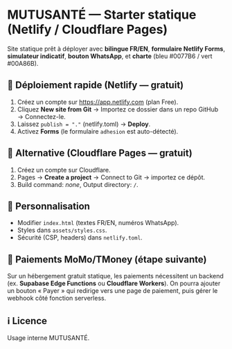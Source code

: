 # MUTUSANTÉ — Starter statique (Netlify / Cloudflare Pages)

Site statique prêt à déployer avec **bilingue FR/EN**, **formulaire Netlify Forms**, **simulateur indicatif**, **bouton WhatsApp**, et **charte** (bleu #0077B6 / vert #00A86B).

## 🚀 Déploiement rapide (Netlify — gratuit)
1. Créez un compte sur https://app.netlify.com (plan Free).
2. Cliquez **New site from Git** → Importez ce dossier dans un repo GitHub → Connectez-le.
3. Laissez `publish = "."` (netlify.toml) → **Deploy**.  
4. Activez **Forms** (le formulaire `adhesion` est auto-détecté).

## 🚀 Alternative (Cloudflare Pages — gratuit)
1. Créez un compte sur Cloudflare.
2. Pages → **Create a project** → Connect to Git → importez ce dépôt.  
3. Build command: *none*, Output directory: `/`.

## 🔧 Personnalisation
- Modifier `index.html` (textes FR/EN, numéros WhatsApp).
- Styles dans `assets/styles.css`.
- Sécurité (CSP, headers) dans `netlify.toml`.

## 📲 Paiements MoMo/TMoney (étape suivante)
Sur un hébergement gratuit statique, les paiements nécessitent un backend (ex. **Supabase Edge Functions** ou **Cloudflare Workers**). On pourra ajouter un bouton « Payer » qui redirige vers une page de paiement, puis gérer le webhook côté fonction serverless.

## ℹ️ Licence
Usage interne MUTUSANTÉ.
